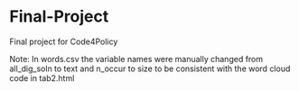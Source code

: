 # Final-Project
Final project for Code4Policy




Note: In words.csv the variable names were manually changed from all_dig_soln to text and n_occur to size to be consistent with the word cloud code in tab2.html
